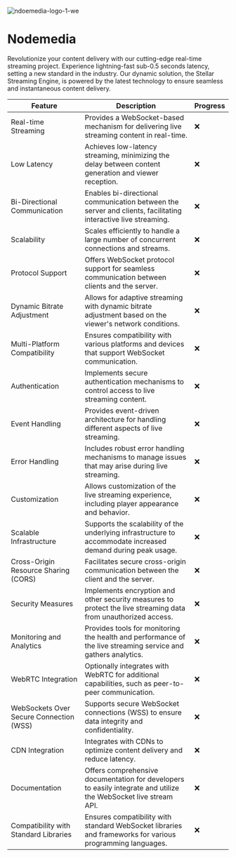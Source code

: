 
![ndoemedia-logo-1-we](https://github.com/vicheanath/nodemedia/assets/48352653/f75b862f-5a9f-4408-bb5e-1570dabc9bbc)


# Nodemedia
Revolutionize your content delivery with our cutting-edge real-time streaming project. Experience lightning-fast sub-0.5 seconds latency, setting a new standard in the industry. Our dynamic solution, the Stellar Streaming Engine, is powered by the latest technology to ensure seamless and instantaneous content delivery.


| Feature                                       | Description                                                                                                  | Progress |
| --------------------------------------------- | ------------------------------------------------------------------------------------------------------------ | -------- |
| Real-time Streaming                           | Provides a WebSocket-based mechanism for delivering live streaming content in real-time.                     |     :x:       |
| Low Latency                                   | Achieves low-latency streaming, minimizing the delay between content generation and viewer reception.         |     :x:       |
| Bi-Directional Communication                  | Enables bi-directional communication between the server and clients, facilitating interactive live streaming. |     :x:       |
| Scalability                                   | Scales efficiently to handle a large number of concurrent connections and streams.                           |     :x:       |
| Protocol Support                              | Offers WebSocket protocol support for seamless communication between clients and the server.                   |   :x:         |
| Dynamic Bitrate Adjustment                    | Allows for adaptive streaming with dynamic bitrate adjustment based on the viewer's network conditions.        |  :x:          |
| Multi-Platform Compatibility                  | Ensures compatibility with various platforms and devices that support WebSocket communication.               |    :x:        |
| Authentication                                | Implements secure authentication mechanisms to control access to live streaming content.                       |   :x:         |
| Event Handling                                | Provides event-driven architecture for handling different aspects of live streaming.                          |    :x:        |
| Error Handling                                | Includes robust error handling mechanisms to manage issues that may arise during live streaming.              |    :x:        |
| Customization                                 | Allows customization of the live streaming experience, including player appearance and behavior.              |    :x:        |
| Scalable Infrastructure                       | Supports the scalability of the underlying infrastructure to accommodate increased demand during peak usage. |     :x:       |
| Cross-Origin Resource Sharing (CORS)          | Facilitates secure cross-origin communication between the client and the server.                               |   :x:         |
| Security Measures                             | Implements encryption and other security measures to protect the live streaming data from unauthorized access. |   :x:         |
| Monitoring and Analytics                      | Provides tools for monitoring the health and performance of the live streaming service and gathers analytics.  |   :x:         |
| WebRTC Integration                            | Optionally integrates with WebRTC for additional capabilities, such as peer-to-peer communication.             |    :x:        |
| WebSockets Over Secure Connection (WSS)       | Supports secure WebSocket connections (WSS) to ensure data integrity and confidentiality.                      |    :x:        |
| CDN Integration                               | Integrates with CDNs to optimize content delivery and reduce latency.                                          |     :x:       |
| Documentation                                 | Offers comprehensive documentation for developers to easily integrate and utilize the WebSocket live stream API.|    :x:        |
| Compatibility with Standard Libraries         | Ensures compatibility with standard WebSocket libraries and frameworks for various programming languages.       |    :x:        |

